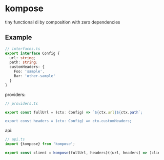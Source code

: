 # kompose
tiny functional di by composition with zero dependencies


## Example
```typescript
// interfaces.ts
export interface Config {
  url: string;
  path: string;
  customHeaders: {
    Foo: 'sample',
    Bar: 'other-sample'
  }
}
```

providers:
```typescript
// providers.ts

export const fullUrl = (ctx: Config) => `${ctx.url}${ctx.path`;

export const headers = (ctx: Config) => ctx.customHeaders;

```

api:
```typescript
// api.ts
import {kompose} from 'kompose';

export const client = kompose(fullUrl, headers)((url, headers) => (client) => client({url, headers}))
```